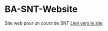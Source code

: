 # BA-SNT-Website
Site web pour un cours de SNT
[Lien vers le site](https://bloomyindev.github.io/BA-SNT-Website/index.html)